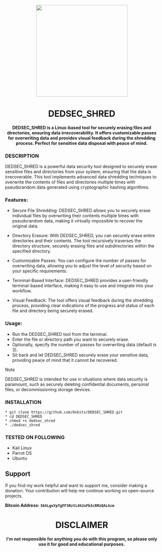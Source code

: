 
<p align="center">
<img src="https://cdn-icons-png.flaticon.com/512/6302/6302186.png", width="300", height="300">
</p>

<h1 align="center"> DEDSEC_SHRED </h1>
<h4 align="center">DEDSEC_SHRED is a Linux-based tool for securely erasing files and directories, ensuring data irrecoverability. It offers customizable passes for overwriting data and provides visual feedback during the shredding process. Perfect for sensitive data disposal with peace of mind.</h4>


### DESCRIPTION

DEDSEC_SHRED is a powerful data security tool designed to securely erase sensitive files and directories from your system, ensuring that the data is irrecoverable. This tool implements advanced data shredding techniques to overwrite the contents of files and directories multiple times with pseudorandom data generated using cryptographic hashing algorithms.


### Features:

   * Secure File Shredding: DEDSEC_SHRED allows you to securely erase individual files by overwriting their contents multiple times with pseudorandom data, making it virtually impossible to recover the original data.
    
   * Directory Erasure: With DEDSEC_SHRED, you can securely erase entire directories and their contents. The tool recursively traverses the directory structure, securely erasing files and subdirectories within the specified directory.
    
   * Customizable Passes: You can configure the number of passes for overwriting data, allowing you to adjust the level of security based on your specific requirements.
    
   * Terminal-Based Interface: DEDSEC_SHRED provides a user-friendly terminal-based interface, making it easy to use and integrate into your workflow.
    
   * Visual Feedback: The tool offers visual feedback during the shredding process, providing clear indications of the progress and status of each file and directory being securely erased.

### Usage:

   * Run the DEDSEC_SHRED tool from the terminal.
   * Enter the file or directory path you want to securely erase.
   * Optionally, specify the number of passes for overwriting data (default is 3).
   * Sit back and let DEDSEC_SHRED securely erase your sensitive data, providing peace of mind that it cannot be recovered.

> [!NOTE]
> DEDSEC_SHRED is intended for use in situations where data security is paramount, such as securely deleting confidential documents, personal files, or decommissioning storage devices.

### INSTALLATION
    * git clone https://github.com/0xbitx/DEDSEC_SHRED.git
    * cd DEDSEC_SHRED
    * chmod +x dedsec_shred
    * ./dedsec_shred

### TESTED ON FOLLOWING
* Kali Linux 
* Parrot OS 
* Ubuntu

## Support

If you find my work helpful and want to support me, consider making a donation. Your contribution will help me continue working on open-source projects.

**Bitcoin Address: `36ALguYpTgFF3RztL4h2uFb3cRMzQALAcm`**
   
<h1 align="center"> DISCLAIMER </h1>

<h4 align="center">I'm not responsible for anything you do with this program, so please only use it for good and educational purposes. </h4>

